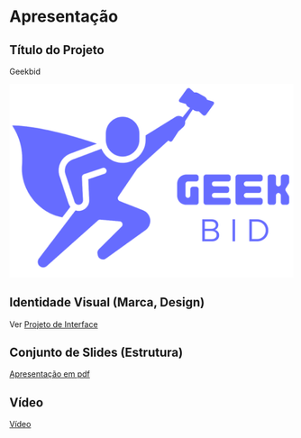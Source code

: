 # Apresentação

## Título do Projeto

Geekbid

![Geekbid](img/geekbid.png)

## Identidade Visual (Marca, Design)

Ver [Projeto de Interface](/docs/04-Projeto%20de%20Interface.md)

## Conjunto de Slides (Estrutura)

[Apresentação em pdf](/presentation/GeekBid.pdf) 

## Vídeo

[Vídeo](/presentation/...)